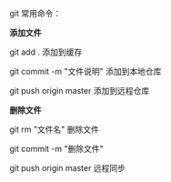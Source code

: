 git 常用命令：

**添加文件**

git add .    添加到缓存

git commit -m "文件说明"  添加到本地仓库

git push origin master  添加到远程仓库



**删除文件**

git rm "文件名"  删除文件

git commit -m  "删除文件"

git push origin master 远程同步